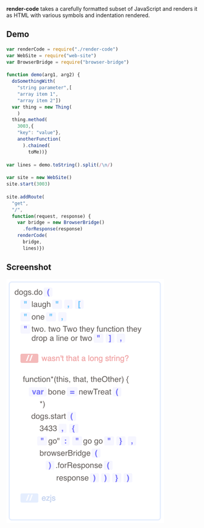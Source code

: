 **render-code** takes a carefully formatted subset of JavaScript and renders it as HTML with various symbols and indentation rendered.

## Demo

```javascript
var renderCode = require("./render-code")
var WebSite = require("web-site")
var BrowserBridge = require("browser-bridge")

function demo(arg1, arg2) {
  doSomethingWith(
    "string parameter",[
    "array item 1",
    "array item 2"])
  var thing = new Thing(
    )
  thing.method(
    3003,{
    "key": "value"},
    anotherFunction(
      ).chained(
        toMe))}

var lines = demo.toString().split(/\n/)

var site = new WebSite()
site.start(3003)

site.addRoute(
  "get",
  "/",
  function(request, response) {
    var bridge = new BrowserBridge()
      .forResponse(response)
    renderCode(
      bridge,
      lines)})
```

## Screenshot

![Screenshot of the rendered demo code](render-code.png)
